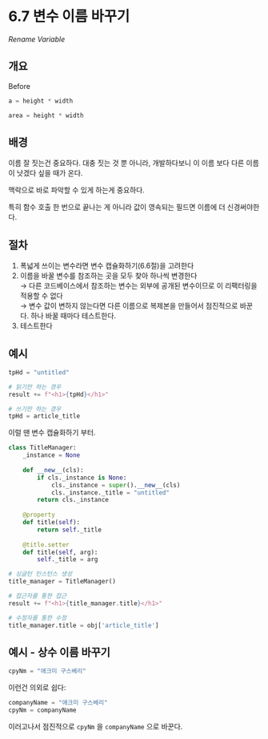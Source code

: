 # 6.7 변수 이름 바꾸기

_Rename Variable_

## 개요

Before

```python
a = height * width
```

```python
area = height * width
```

## 배경

이름 잘 짓는건 중요하다. 대충 짓는 것 뿐 아니라, 개발하다보니 이 이름 보다 다른 이름이 낫겠다 싶을 때가 온다.

맥락으로 바로 파악할 수 있게 하는게 중요하다.

특히 함수 호출 한 번으로 끝나는 게 아니라 값이 영속되는 필드면 이름에 더 신경써야한다.

## 절차

1. 폭넓게 쓰이는 변수라면 변수 캡슐화하기(6.6절)을 고려한다
2. 이름을 바꿀 변수를 참조하는 곳을 모두 찾아 하나씩 변경한다 <br />
→ 다른 코드베이스에서 참조하는 변수는 외부에 공개된 변수이므로 이 리팩터링을 적용할 수 없다 <br />
→ 변수 값이 변하지 않는다면 다른 이름으로 복제본을 만들어서 점진적으로 바꾼다. 하나 바꿀 때마다 테스트한다.
3. 테스트한다

## 예시

```python
tpHd = "untitled"

# 읽기만 하는 경우
result += f"<h1>{tpHd}</h1>"

# 쓰기만 하는 경우
tpHd = article_title
```

이럴 땐 변수 캡슐화하기 부터.

```python
class TitleManager:
    _instance = None
    
    def __new__(cls):
        if cls._instance is None:
            cls._instance = super().__new__(cls)
            cls._instance._title = "untitled"
        return cls._instance
    
    @property
    def title(self):
        return self._title
    
    @title.setter
    def title(self, arg):
        self._title = arg

# 싱글턴 인스턴스 생성
title_manager = TitleManager()

# 접근자를 통한 접근
result += f"<h1>{title_manager.title}</h1>"

# 수정자를 통한 수정
title_manager.title = obj['article_title']
```

## 예시 - 상수 이름 바꾸기

```python
cpyNm = "애크미 구스베리"
```

이런건 의외로 쉽다:

```python
companyName = "애크미 구스베리"
cpyNm = companyName
```

이러고나서 점진적으로 `cpyNm` 을 `companyName` 으로 바꾼다.
